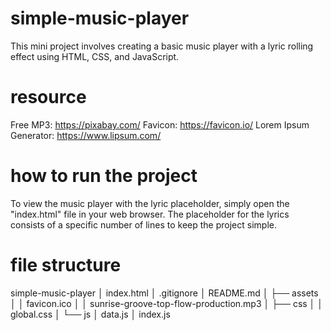 # simple-music-player

This mini project involves creating a basic music player with a lyric rolling effect using HTML, CSS, and JavaScript.

# resource

Free MP3: https://pixabay.com/
Favicon: https://favicon.io/
Lorem Ipsum Generator: https://www.lipsum.com/

# how to run the project

To view the music player with the lyric placeholder, simply open the "index.html" file in your web browser. The placeholder for the lyrics consists of a specific number of lines to keep the project simple.

# file structure

simple-music-player
│ index.html
│ .gitignore
│ README.md
│
├── assets
│ │ favicon.ico
│ │ sunrise-groove-top-flow-production.mp3
│
├── css
│ │ global.css
│
└── js
│ data.js
│ index.js

